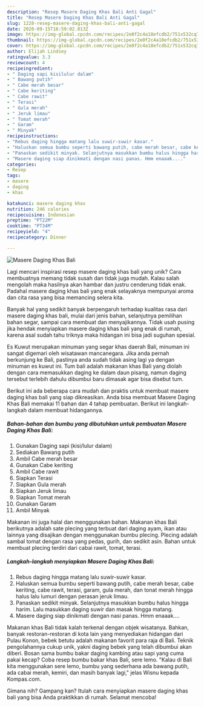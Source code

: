```yaml
---
description: "Resep Masere Daging Khas Bali Anti Gagal"
title: "Resep Masere Daging Khas Bali Anti Gagal"
slug: 1228-resep-masere-daging-khas-bali-anti-gagal
date: 2020-09-15T16:59:02.013Z
image: https://img-global.cpcdn.com/recipes/2e0f2c4a18efcdb2/751x532cq70/masere-daging-khas-bali-foto-resep-utama.jpg
thumbnail: https://img-global.cpcdn.com/recipes/2e0f2c4a18efcdb2/751x532cq70/masere-daging-khas-bali-foto-resep-utama.jpg
cover: https://img-global.cpcdn.com/recipes/2e0f2c4a18efcdb2/751x532cq70/masere-daging-khas-bali-foto-resep-utama.jpg
author: Elijah Lindsey
ratingvalue: 3.3
reviewcount: 4
recipeingredient:
- " Daging sapi kisilulur dalam"
- " Bawang putih"
- " Cabe merah besar"
- " Cabe keriting"
- " Cabe rawit"
- " Terasi"
- " Gula merah"
- " Jeruk limau"
- " Tomat merah"
- " Garam"
- " Minyak"
recipeinstructions:
- "Rebus daging hingga matang lalu suwir-suwir kasar."
- "Haluskan semua bumbu seperti bawang putih, cabe merah besar, cabe keriting, cabe rawit, terasi, garam, gula merah, dan tonat merah hingga halus lalu lumuri dengan perasan jeruk limau."
- "Panaskan sedikit minyak. Selanjutnya masukkan bumbu halus hingga harim. Lalu masukkan daging suwir dan masak hingga matang."
- "Masere daging siap dinikmati dengan nasi panas. Hmm enaaak...."
categories:
- Resep
tags:
- masere
- daging
- khas

katakunci: masere daging khas 
nutrition: 246 calories
recipecuisine: Indonesian
preptime: "PT22M"
cooktime: "PT34M"
recipeyield: "4"
recipecategory: Dinner

---
```



![Masere Daging Khas Bali](https://img-global.cpcdn.com/recipes/2e0f2c4a18efcdb2/751x532cq70/masere-daging-khas-bali-foto-resep-utama.jpg)

Lagi mencari inspirasi resep masere daging khas bali yang unik? Cara membuatnya memang tidak susah dan tidak juga mudah. Kalau salah mengolah maka hasilnya akan hambar dan justru cenderung tidak enak. Padahal masere daging khas bali yang enak selayaknya mempunyai aroma dan cita rasa yang bisa memancing selera kita.

Banyak hal yang sedikit banyak berpengaruh terhadap kualitas rasa dari masere daging khas bali, mulai dari jenis bahan, selanjutnya pemilihan bahan segar, sampai cara membuat dan menyajikannya. Tidak usah pusing jika hendak menyiapkan masere daging khas bali yang enak di rumah, karena asal sudah tahu triknya maka hidangan ini bisa jadi suguhan spesial.

Es Kuwut merupakan minuman yang segar khas daerah Bali, minuman ini sangat digemari oleh wisatawan mancanegara. Jika anda pernah berkunjung ke Bali, pastinya anda sudah tidak asing lagi ya dengan minuman es kuwut ini. Tum bali adalah makanan khas Bali yang diolah dengan cara memasukkan daging ke dalam daun pisang, namun daging tersebut terlebih dahulu dibumbui baru dimasak agar bisa disebut tum.


Berikut ini ada beberapa cara mudah dan praktis untuk membuat masere daging khas bali yang siap dikreasikan. Anda bisa membuat Masere Daging Khas Bali memakai 11 bahan dan 4 tahap pembuatan. Berikut ini langkah-langkah dalam membuat hidangannya.

<!--inarticleads1-->

##### Bahan-bahan dan bumbu yang dibutuhkan untuk pembuatan Masere Daging Khas Bali:

1. Gunakan  Daging sapi (kisi/lulur dalam)
1. Sediakan  Bawang putih
1. Ambil  Cabe merah besar
1. Gunakan  Cabe keriting
1. Ambil  Cabe rawit
1. Siapkan  Terasi
1. Siapkan  Gula merah
1. Siapkan  Jeruk limau
1. Siapkan  Tomat merah
1. Gunakan  Garam
1. Ambil  Minyak


Makanan ini juga halal dan menggunakan bahan. Makanan khas Bali berikutnya adalah sate plecing yang terbuat dari daging ayam, ikan atau lainnya yang disajikan dengan menggunakan bumbu plecing. Plecing adalah sambal tomat dengan rasa yang pedas, gurih, dan sedikit asin. Bahan untuk membuat plecing terdiri dari cabai rawit, tomat, terasi. 

<!--inarticleads2-->

##### Langkah-langkah menyiapkan Masere Daging Khas Bali:

1. Rebus daging hingga matang lalu suwir-suwir kasar.
1. Haluskan semua bumbu seperti bawang putih, cabe merah besar, cabe keriting, cabe rawit, terasi, garam, gula merah, dan tonat merah hingga halus lalu lumuri dengan perasan jeruk limau.
1. Panaskan sedikit minyak. Selanjutnya masukkan bumbu halus hingga harim. Lalu masukkan daging suwir dan masak hingga matang.
1. Masere daging siap dinikmati dengan nasi panas. Hmm enaaak....


Makanan khas Bali tidak kalah terkenal dengan objek wisatanya. Bahkan, banyak restoran-restoran di kota lain yang menyediakan hidangan dari Pulau Konon, bebek betutu adalah makanan favorit para raja di Bali. Teknik pengolahannya cukup unik, yakni daging bebek yang telah dibumbui akan diberi. Bosan sama bumbu bakar daging kambing atau sapi yang cuma pakai kecap? Coba resep bumbu bakar khas Bali, sere lemo. &#34;Kalau di Bali kita menggunakan sere lemo, bumbu yang sederhana ada bawang putih, ada cabai merah, kemiri, dan masih banyak lagi,&#34; jelas Wisnu kepada Kompas.com. 

Gimana nih? Gampang kan? Itulah cara menyiapkan masere daging khas bali yang bisa Anda praktikkan di rumah. Selamat mencoba!
